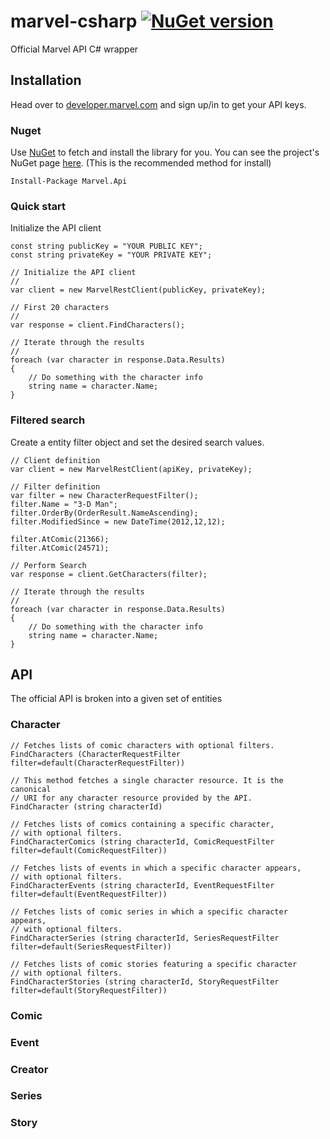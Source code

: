 # marvel-csharp [![NuGet version](https://badge.fury.io/nu/Marvel.Api.svg)](http://badge.fury.io/nu/Marvel.Api)
Official Marvel API C# wrapper

## Installation
Head over to [developer.marvel.com](http://developer.marvel.com) and sign up/in to get your API keys.

### Nuget
Use [NuGet](https://www.nuget.org/) to fetch and install the library for you. You can see the project's NuGet page [here]((https://www.nuget.org/packages/Marvel.Api/)). (This is the recommended method for install)

    Install-Package Marvel.Api
 
### Quick start
Initialize the API client

    const string publicKey = "YOUR PUBLIC KEY";
    const string privateKey = "YOUR PRIVATE KEY";
    
    // Initialize the API client
    //
    var client = new MarvelRestClient(publicKey, privateKey);
  
    // First 20 characters
    //
    var response = client.FindCharacters();
    
    // Iterate through the results
    //
    foreach (var character in response.Data.Results)
    {
        // Do something with the character info
        string name = character.Name;
    }
    
### Filtered search
Create a entity filter object and set the desired search values.

    // Client definition
    var client = new MarvelRestClient(apiKey, privateKey);
    
    // Filter definition
    var filter = new CharacterRequestFilter();
    filter.Name = "3-D Man";
    filter.OrderBy(OrderResult.NameAscending);
    filter.ModifiedSince = new DateTime(2012,12,12);
    
    filter.AtComic(21366);
    filter.AtComic(24571);
    
    // Perform Search
    var response = client.GetCharacters(filter);
    
    // Iterate through the results
    //
    foreach (var character in response.Data.Results)
    {
        // Do something with the character info
        string name = character.Name;
    }
    
## API

The official API is broken into a given set of entities
### Character
    // Fetches lists of comic characters with optional filters.
    FindCharacters (CharacterRequestFilter filter=default(CharacterRequestFilter))
    
    // This method fetches a single character resource. It is the canonical
    // URI for any character resource provided by the API.
    FindCharacter (string characterId)
    
    // Fetches lists of comics containing a specific character, 
    // with optional filters.
    FindCharacterComics (string characterId, ComicRequestFilter filter=default(ComicRequestFilter))
    
    // Fetches lists of events in which a specific character appears, 
    // with optional filters.
    FindCharacterEvents (string characterId, EventRequestFilter filter=default(EventRequestFilter))
    
    // Fetches lists of comic series in which a specific character appears,
    // with optional filters.
    FindCharacterSeries (string characterId, SeriesRequestFilter filter=default(SeriesRequestFilter)) 	
    
    // Fetches lists of comic stories featuring a specific character 
    // with optional filters.
    FindCharacterStories (string characterId, StoryRequestFilter filter=default(StoryRequestFilter))
    
### Comic
### Event
### Creator
### Series
### Story
    
